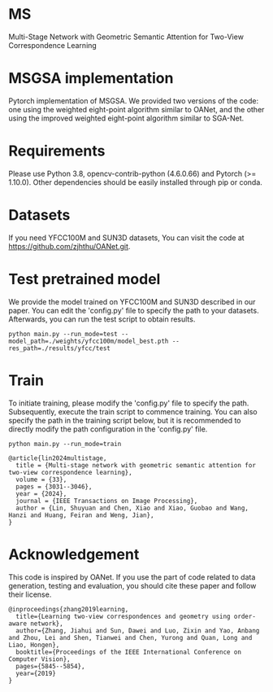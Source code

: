 # MS
Multi-Stage Network with Geometric Semantic Attention for Two-View Correspondence Learning
# MSGSA implementation
Pytorch implementation of MSGSA. 
We provided two versions of the code: one using the weighted eight-point algorithm similar to OANet, and the other using the improved weighted eight-point algorithm similar to SGA-Net.
# Requirements
Please use Python 3.8, opencv-contrib-python (4.6.0.66) and Pytorch (>= 1.10.0). Other dependencies should be easily installed through pip or conda.
# Datasets
If you need YFCC100M and SUN3D datasets, You can visit the code at https://github.com/zjhthu/OANet.git.

# Test pretrained model
We provide the model trained on YFCC100M and SUN3D described in our paper. You can edit the 'config.py' file to specify the path to your datasets. Afterwards, you can run the test script to obtain results.
```shell
python main.py --run_mode=test --model_path=./weights/yfcc100m/model_best.pth --res_path=./results/yfcc/test
```
# Train
To initiate training, please modify the 'config.py' file to specify the path. Subsequently, execute the train script to commence training. You can also specify the path in the training script below, but it is recommended to directly modify the path configuration in the 'config.py' file.
```shell
python main.py --run_mode=train 
```

```shell
@article{lin2024multistage,
  title = {Multi-stage network with geometric semantic attention for two-view correspondence learning},
  volume = {33},
  pages = {3031--3046},
  year = {2024},
  journal = {IEEE Transactions on Image Processing},
  author = {Lin, Shuyuan and Chen, Xiao and Xiao, Guobao and Wang, Hanzi and Huang, Feiran and Weng, Jian},
}
```

# Acknowledgement
This code is inspired by OANet. If you use the part of code related to data generation, testing and evaluation, you should cite these paper and follow their license.
```shell
@inproceedings{zhang2019learning,
  title={Learning two-view correspondences and geometry using order-aware network},
  author={Zhang, Jiahui and Sun, Dawei and Luo, Zixin and Yao, Anbang and Zhou, Lei and Shen, Tianwei and Chen, Yurong and Quan, Long and Liao, Hongen},
  booktitle={Proceedings of the IEEE International Conference on Computer Vision},
  pages={5845--5854},
  year={2019}
}
```
